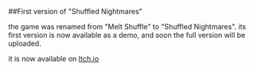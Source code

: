 ##First version of "Shuffled Nightmares"

the game was renamed from "Melt Shuffle" to "Shuffled Nightmares".
its first version is now available as a demo, and soon the full version
will be uploaded.

it is now available on [Itch.io](https://darkdimension.itch.io/shuffled-nightmares)
